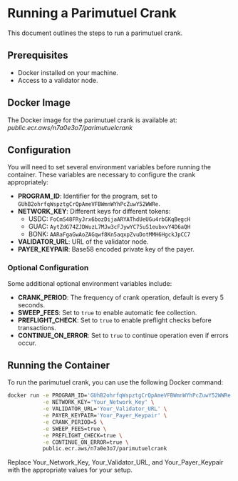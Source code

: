 # Running a Parimutuel Crank

This document outlines the steps to run a parimutuel crank.

## Prerequisites

- Docker installed on your machine.
- Access to a validator node.

## Docker Image

The Docker image for the parimutuel crank is available at: _public.ecr.aws/n7a0e3o7/parimutuelcrank_

## Configuration

You will need to set several environment variables before running the container. These variables are necessary to configure the crank appropriately:

- **PROGRAM_ID**: Identifier for the program, set to `GUhB2ohrfqWspztgCrQpAmeVFBWmnWYhPcZuwY52WWRe`.
- **NETWORK_KEY**: Different keys for different tokens:
  - USDC: `FoCmS48FRyJrx6bozDijaARYAThdUeUGu4rbGKqBegcH`
  - GUAC: `AytZdG74ZJDWuzL7MJw3cFJywYC75uS1eubxvY4D6aQH`
  - BONK: `AARaFgaGwAoZAGqwf8Kn5aqxpZvuDotMMH6HgckJpCC7`
- **VALIDATOR_URL**: URL of the validator node.
- **PAYER_KEYPAIR**: Base58 encoded private key of the payer.

### Optional Configuration

Some additional optional environment variables include:

- **CRANK_PERIOD**: The frequency of crank operation, default is every 5 seconds.
- **SWEEP_FEES**: Set to `true` to enable automatic fee collection.
- **PREFLIGHT_CHECK**: Set to `true` to enable preflight checks before transactions.
- **CONTINUE_ON_ERROR**: Set to `true` to continue operation even if errors occur.

## Running the Container

To run the parimutuel crank, you can use the following Docker command:

```bash
docker run -e PROGRAM_ID='GUhB2ohrfqWspztgCrQpAmeVFBWmnWYhPcZuwY52WWRe' \
           -e NETWORK_KEY='Your_Network_Key' \
           -e VALIDATOR_URL='Your_Validator_URL' \
           -e PAYER_KEYPAIR='Your_Payer_Keypair' \
           -e CRANK_PERIOD=5 \
           -e SWEEP_FEES=true \
           -e PREFLIGHT_CHECK=true \
           -e CONTINUE_ON_ERROR=true \
           public.ecr.aws/n7a0e3o7/parimutuelcrank
```
Replace Your_Network_Key, Your_Validator_URL, and Your_Payer_Keypair with the appropriate values for your setup.


